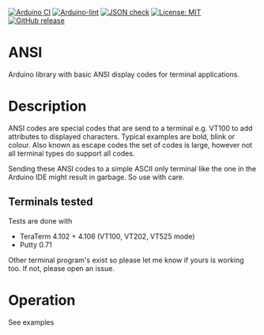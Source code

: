 
[![Arduino CI](https://github.com/RobTillaart/ANSI/workflows/Arduino%20CI/badge.svg)](https://github.com/marketplace/actions/arduino_ci)
[![Arduino-lint](https://github.com/RobTillaart/ANSI/actions/workflows/arduino-lint.yml/badge.svg)](https://github.com/RobTillaart/ANSI/actions/workflows/arduino-lint.yml)
[![JSON check](https://github.com/RobTillaart/ANSI/actions/workflows/jsoncheck.yml/badge.svg)](https://github.com/RobTillaart/ANSI/actions/workflows/jsoncheck.yml)
[![License: MIT](https://img.shields.io/badge/license-MIT-green.svg)](https://github.com/RobTillaart/ANSI/blob/master/LICENSE)
[![GitHub release](https://img.shields.io/github/release/RobTillaart/ANSI.svg?maxAge=3600)](https://github.com/RobTillaart/ANSI/releases)


# ANSI

Arduino library with basic ANSI display codes for terminal applications.


# Description

ANSI codes are special codes that are send to a terminal e.g. VT100 to add 
attributes to displayed characters. 
Typical examples are bold, blink or colour. 
Also known as escape codes the set of codes is large, however not 
all terminal types do support all codes. 

Sending these ANSI codes to a simple ASCII only terminal like the one in the Arduino
IDE might result in garbage. So use with care.


## Terminals tested

Tests are done with 
- TeraTerm 4.102 + 4.106 (VT100, VT202, VT525 mode)
- Putty 0.71 

Other terminal program's exist so please let me know if yours is working too.
If not, please open an issue.

# Operation

See examples

